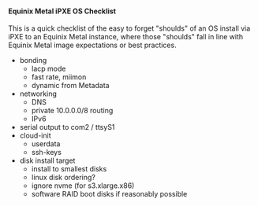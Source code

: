 #### Equinix Metal iPXE OS Checklist

This is a quick checklist of the easy to forget "shoulds" of an OS install via iPXE to an Equinix Metal instance, where those "shoulds" fall  in line with Equinix Metal image expectations or best practices.

* bonding
    * lacp mode
    * fast rate, miimon
    * dynamic from Metadata
* networking
    * DNS
    * private 10.0.0.0/8 routing
    * IPv6
* serial output to com2 / ttsyS1
* cloud-init
    * userdata
    * ssh-keys
* disk install target
    * install to smallest disks
    * linux disk ordering?
    * ignore nvme (for s3.xlarge.x86)
    * software RAID boot disks if reasonably possible
